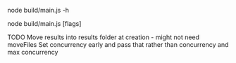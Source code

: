 

node build/main.js -h

node build/main.js [flags]

TODO
Move results into results folder at creation - might not need moveFiles
Set concurrency early and pass that rather than concurrency and max concurrency